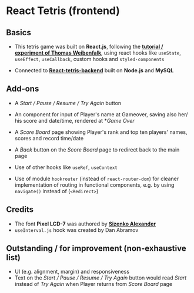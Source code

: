 # React Tetris (frontend)

## Basics

-   This tetris game was built on **React.js**, following the [**tutorial / experiment of Thomas Weibenfalk**](https://www.youtube.com/watch?v=ZGOaCxX8HIU), using react hooks like `useState`, `useEffect`, `useCallback`, custom hooks and `styled-components`

-   Connected to [**React-tetris-backend**](https://github.com/0iseaux/React-tetris-backend) built on **Node.js** and **MySQL**

## Add-ons

-   A _Start / Pause / Resume / Try Again_ button

-   An component for input of Player's name at Gameover, saving also her/ his score and date/time, rendered at \*_Game Over_

-   A _Score Board_ page showing Player's rank and top ten players' names, scores and record time/date

-   A _Back_ button on the _Score Board_ page to redirect back to the main page

-   Use of other hooks like `useRef`, `useContext`

-   Use of module `hookrouter` (instead of `react-router-dom`) for cleaner implementation of routing in functional components, e.g. by using `navigate()` instead of (`<Redirect>`)

## Credits

-   The font **Pixel LCD-7** was authored by [**Sizenko Alexander**](www.styleseven.com)
-   `useInterval.js` hook was created by Dan Abramov

## Outstanding / for improvement (non-exhaustive list)

-   UI (e.g. alignment, margin) and responsiveness
-   Text on the _Start / Pause / Resume / Try Again_ button would read _Start_ instead of _Try Again_ when Player returns from _Score Board_ page
